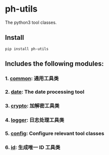 # ph-utils

The python3 tool classes.

## Install

```shell
pip install ph-utils
```

## Includes the following modules:

### 1. [common](https://gitee.com/towardly/ph-utils_py/wikis/common): 通用工具类

### 2. [date](https://gitee.com/towardly/ph-utils_py/wikis/date_en): The date processing tool

### 3. [crypto](https://gitee.com/towardly/ph-utils_py/wikis/crypto): 加解密工具类

### 4. [logger](https://gitee.com/towardly/ph-utils_py/wikis/logger): 日志处理工具类

### 5. [config](https://gitee.com/towardly/ph-utils_py/wikis/config_en): Configure relevant tool classes

### 6. [id](https://gitee.com/towardly/ph-utils_py/wikis/id): 生成唯一 ID 工具类
